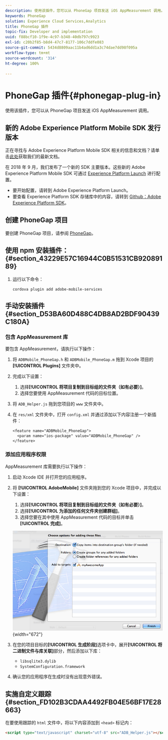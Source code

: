```yaml
---
description: 使用该插件，您可以从 PhoneGap 项目发送 iOS AppMeasurement 调用。
keywords: PhoneGap
solution: Experience Cloud Services,Analytics
title: PhoneGap 插件
topic-fix: Developer and implementation
uuid: f88bcf10-1f9e-4c97-b348-40db797c9923
exl-id: c20b2f85-b8d4-47c7-8177-106c7ddfe083
source-git-commit: 5434d8809aac11b4ad6dd1a3c74dae7dd98f095a
workflow-type: tm+mt
source-wordcount: '314'
ht-degree: 100%

---
```


# PhoneGap 插件{#phonegap-plug-in}

使用该插件，您可以从 PhoneGap 项目发送 iOS AppMeasurement 调用。

## 新的 Adobe Experience Platform Mobile SDK 发行版本

正在寻找与 Adobe Experience Platform Mobile SDK 相关的信息和文档？请单击[此处](https://aep-sdks.gitbook.io/docs/)获取我们的最新文档。

在 2018 年 9 月，我们发布了一个新的 SDK 主要版本。这些新的 Adobe Experience Platform Mobile SDK 可通过 [Experience Platform Launch](https://www.adobe.com/cn/experience-platform/launch.html) 进行配置。

* 要开始配置，请转到 Adobe Experience Platform Launch。
* 要查看 Experience Platform SDK 存储库中的内容，请转到 [Github：Adobe Experience Platform SDK](https://github.com/Adobe-Marketing-Cloud/acp-sdks)。


## 创建 PhoneGap 项目

要创建 PhoneGap 项目，请参阅 [PhoneGap](https://helpx.adobe.com/cn/experience-manager/6-4/mobile/using/phonegap.html)。

## 使用 npm 安装插件： {#section_43229E57C16944C0B51531CB92089189}

1. 运行以下命令：

   ```
   cordova plugin add adobe-mobile-services
   ```

## 手动安装插件 {#section_D53BA60D488C4DB8AD2BDF90439C180A}

### 包含 AppMeasurement 库

要包含 AppMeasurement，请执行以下操作：

1. 将 `ADBMobile_PhoneGap.h` 和 `ADBMobile_PhoneGap.m` 拖到 Xcode 项目的 **[!UICONTROL Plugins]** 文件夹中。
1. 完成以下设置：

   1. 选择&#x200B;**[!UICONTROL 将项目复制到目标组的文件夹（如有必要）]**。
   1. 选择您要使用 AppMeasurement 代码的目标位置。

1. 将 `ADB_Helper.js` 拖到您项目的 `www` 文件夹中。
1. 在 `res/xml` 文件夹中，打开 `config.xml` 并通过添加以下内容注册一个新插件：

   ```
   <feature name="ADBMobile_PhoneGap"> 
     <param name="ios-package" value="ADBMobile_PhoneGap" /> 
   </feature>
   ```

### 添加应用程序权限

AppMeasurement 库需要执行以下操作：

1. 启动 Xcode IDE 并打开您的应用程序。
1. 将 **[!UICONTROL AdobeMobile]** 文件夹拖到您的 Xcode 项目中，并完成以下设置：

   1. 选择&#x200B;**[!UICONTROL 将项目复制到目标组的文件夹（如有必要）]**。
   1. 选择&#x200B;**[!UICONTROL 为添加的任何文件夹创建群组]**。
   1. 选择您要在其中使用 AppMeasurement 代码的目标并单击&#x200B;**[!UICONTROL 完成]**。

   ![](assets/xcode-settings.png){width=&quot;672&quot;}

1. 在您的项目目标的&#x200B;**[!UICONTROL 生成阶段]**&#x200B;选项卡中，展开&#x200B;**[!UICONTROL 将二进制文件与库关联]**&#x200B;部分，然后添加以下库：

   * `libsqlite3.dylib`
   * `SystemConfiguration.framework`

1. 确认您的应用程序在生成时没有出现意外错误。

## 实施自定义跟踪 {#section_FD102B3CDAA4492FB04E56BF17E28663}

在要使用跟踪的 `html` 文件中，将以下内容添加到 `<head>` 标记内：

```html
<script type="text/javascript" charset="utf-8" src="ADB_Helper.js"></script>
```
